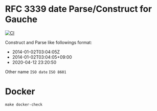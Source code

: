# RFC 3339 date Parse/Construct for Gauche

[![CI](https://github.com/mhayashi1120/Gauche-rfc-3339/actions/workflows/build.yml/badge.svg)](https://github.com/mhayashi1120/Gauche-rfc-3339/actions/workflows/build.yml)

Construct and Parse like followings format:

- 2014-01-02T03:04:05Z
- 2014-01-02T03:04:05+09:00
- 2020-04-12 23:20:50

Other name `ISO date` `ISO 8601`

# Docker

```
make docker-check
```
